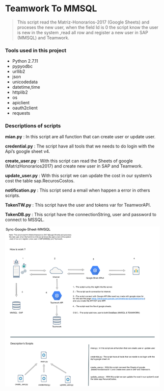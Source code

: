 # Teamwork To MMSQL

> This script read the Matriz-Honorarios-2017 (Google Sheets) and proceses the new user, when the field Id is 0 the script know the user is new in the system ,read all row and register a new user in SAP (MMSQL) and Teamwork.

### Tools used in this project

- Python 2.7.11
- pypyodbc
- urllib2
- json
- unicodedata
- datetime,time
- httplib2
- os
- apiclient
- oauth2client
- requests

### Descriptions of scripts

**mian.py** : In this script are all function that can create user or update user.

**credential.py** : The script have all tools that we needs to do login with the Api’s google sheet v4. 

**create_user.py** : With this script can read the Sheets of google (MatrizHonorarios2017) and create new user in SAP and Teamwork.
 
**update_user.py** :  With this script we can update the cost in our system’s cost the table sap.RecurosCostos. 

**notification.py** : This script send a email when happen a error in others scripts.

**TokenTW.py** : This  script have the user and tokens var for TeamworAPI.

**TokenDB.py** : This script have the connectionString, user and password to connect to MSSQL.

![How is works](https://github.com/ArmandAguilar/syncgooglesheetmmsql/blob/master/graffle/How%20is%20work.png)
